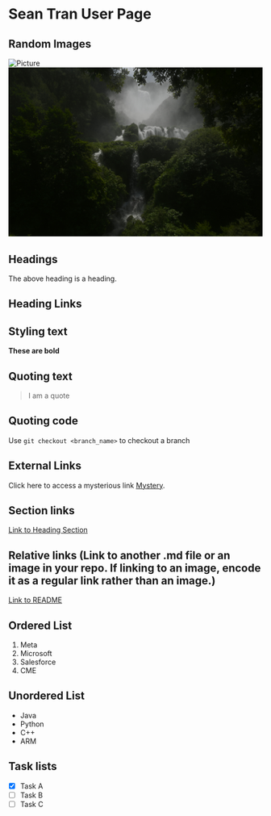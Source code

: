 # Sean Tran User Page 

## Random Images 
![Picture](pic.jpg)
![Picture](pic2.jpg)

## Headings
The above heading is a heading.
## <a name="section-links"></a>Heading Links
## Styling text
**These are bold**
## Quoting text
> I am a quote 
## Quoting code
Use `git checkout <branch_name>` to checkout a branch
## External Links
Click here to access a mysterious link [Mystery](https://leetcode.com/).
## Section links
[Link to Heading Section](#section-links)
## Relative links (Link to another .md file or an image in your repo. If linking to an image, encode it as a regular link rather than an image.)
[Link to README](README.md)
## Ordered List
1. Meta
2. Microsoft
3. Salesforce
4. CME
## Unordered List
- Java
- Python
- C++
- ARM
## Task lists
- [x] Task A
- [ ] Task B
- [ ] Task C